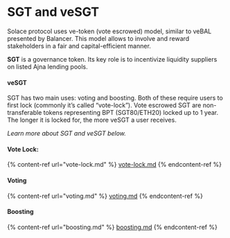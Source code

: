 # SGT and veSGT

Solace protocol uses ve-token (vote escrowed) model, similar to veBAL presented by Balancer. This model allows to involve and reward stakeholders in a fair and capital-efficient manner.

**SGT** is a governance token. Its key role is to incentivize liquidity suppliers on listed Ajna lending pools.

#### **veSGT**

SGT has two main uses: voting and boosting. Both of these require users to first lock (commonly it’s called “vote-lock”). Vote escrowed SGT are non-transferable tokens representing BPT (SGT80/ETH20) locked up to 1 year. The longer it is locked for, the more veSGT a user receives.

_Learn more about SGT and veSGT below._

#### **Vote Lock:**

{% content-ref url="vote-lock.md" %}
[vote-lock.md](vote-lock.md)
{% endcontent-ref %}

#### Voting

{% content-ref url="voting.md" %}
[voting.md](voting.md)
{% endcontent-ref %}

#### Boosting

{% content-ref url="boosting.md" %}
[boosting.md](boosting.md)
{% endcontent-ref %}
